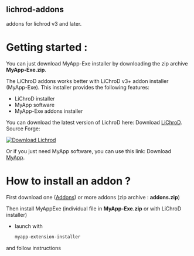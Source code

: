 ## lichrod-addons
addons for lichrod v3 and later.

# Getting started : 
You can just download MyApp-Exe installer by downloading the zip archive **MyApp-Exe.zip**.

The LiChroD addons works better with LiChroD v3+ addon installer (MyApp-Exe).
This installer provides the following features:
- LiChroD installer
- MyApp software
- MyApp-Exe addons installer
  
You can download the latest version of LichroD here:
Download [LiChroD](https://github.com/dadflip/lichrod/releases).
Source Forge:

[![Download Lichrod](https://a.fsdn.com/con/app/sf-download-button)](https://sourceforge.net/projects/lichrod/files/latest/download)

Or if you just need MyApp software, you can use this link:
Download [MyApp](https://github.com/dadflip/myapp/releases).

# How to install an addon ?
First download one ([Addons](https://github.com/dadflip/lichrod-addons/releases)) or more addons (zip archive : **addons.zip**)

Then install MyAppExe (individual file in **MyApp-Exe.zip** or with LiChroD installer)
- launch with
  ```bash
  myapp-extension-installer
  ```
and follow instructions

